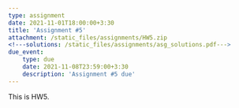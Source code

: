 ```yaml
---
type: assignment
date: 2021-11-01T18:00:00+3:30
title: 'Assignment #5'
attachment: /static_files/assignments/HW5.zip
<!---solutions: /static_files/assignments/asg_solutions.pdf--->
due_event: 
    type: due
    date: 2021-11-08T23:59:00+3:30
    description: 'Assignment #5 due'
---
```

This is HW5.

